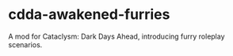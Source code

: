 # cdda-awakened-furries
A mod for Cataclysm: Dark Days Ahead, introducing furry roleplay scenarios.
